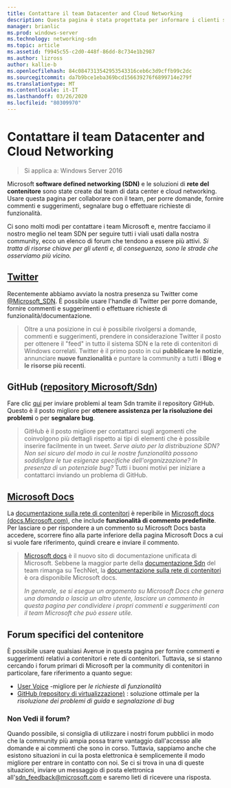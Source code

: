 ```yaml
---
title: Contattare il team Datacenter and Cloud Networking
description: Questa pagina è stata progettata per informare i clienti sui metodi migliori per raggiungere il team SDN in diversi contesti.
manager: brianlic
ms.prod: windows-server
ms.technology: networking-sdn
ms.topic: article
ms.assetid: f9945c55-c2d0-448f-86dd-8c734e1b2987
ms.author: lizross
author: kallie-b
ms.openlocfilehash: 84c0847313542953543316ceb6c3d9cffb99c2dc
ms.sourcegitcommit: da7b9bce1eba369bcd156639276f6899714e279f
ms.translationtype: MT
ms.contentlocale: it-IT
ms.lasthandoff: 03/26/2020
ms.locfileid: "80309970"
---
```

# <a name="contact-the-datacenter-and-cloud-networking-team"></a>Contattare il team Datacenter and Cloud Networking

> Si applica a: Windows Server 2016

Microsoft **software defined networking \(SDN\)** e le soluzioni di **rete del contenitore** sono state create dal team di data center e cloud networking. Usare questa pagina per collaborare con il team, per porre domande, fornire commenti e suggerimenti, segnalare bug o effettuare richieste di funzionalità.

Ci sono molti modi per contattare i team Microsoft e, mentre facciamo il nostro meglio nel team SDN per seguire tutti i viali usati dalla nostra community, ecco un elenco di forum che tendono a essere più attivi. *Si tratta di risorse chiave per gli utenti e, di conseguenza, sono le strade che osserviamo più vicino.*

## <a name="twitter"></a>[Twitter](https://twitter.com/Microsoft_SDN)

Recentemente abbiamo avviato la nostra presenza su Twitter come [@Microsoft_SDN](https://twitter.com/Microsoft_SDN). È possibile usare l'handle di Twitter per porre domande, fornire commenti e suggerimenti o effettuare richieste di funzionalità/documentazione.
> Oltre a una posizione in cui è possibile rivolgersi a domande, commenti e suggerimenti, prendere in considerazione Twitter il posto per ottenere il "feed" in tutto il sistema SDN e la rete di contenitori di Windows correlati. Twitter è il primo posto in cui **pubblicare le notizie**, annunciare **nuove funzionalità** e puntare la community a tutti i **Blog e le risorse più recenti**.

## <a name="github-microsoftsdn-repo"></a>GitHub ([repository Microsoft/Sdn](https://github.com/Microsoft/SDN/issues))
Fare clic [qui](https://github.com/Microsoft/SDN/issues) per inviare problemi al team Sdn tramite il repository GitHub. Questo è il posto migliore per **ottenere assistenza per la risoluzione dei problemi** o per **segnalare bug**.

> GitHub è il posto migliore per contattarci sugli argomenti che coinvolgono più dettagli rispetto ai tipi di elementi che è possibile inserire facilmente in un tweet. *Serve aiuto per la distribuzione SDN? Non sei sicuro del modo in cui le nostre funzionalità possono soddisfare le tue esigenze specifiche dell'organizzazione? In presenza di un potenziale bug?* Tutti i buoni motivi per iniziare a contattarci inviando un problema di GitHub.

## <a name="microsoft-docs"></a>[Microsoft Docs](https://docs.microsoft.com/)
La [documentazione sulla rete di contenitori](https://docs.microsoft.com/virtualization/windowscontainers/manage-containers/container-networking) è reperibile in [Microsoft docs (docs.Microsoft.com)](https://docs.microsoft.com/), che include **funzionalità di commento predefinite**. Per lasciare o per rispondere a un commento su Microsoft Docs basta accedere, scorrere fino alla parte inferiore della pagina Microsoft Docs a cui si vuole fare riferimento, quindi creare e inviare il commento.

> [Microsoft docs](https://docs.microsoft.com/) è il nuovo sito di documentazione unificata di Microsoft. Sebbene la maggior parte della [documentazione Sdn](https://technet.microsoft.com/windows-server-docs/networking/sdn/software-defined-networking) del team rimanga su TechNet, la [documentazione sulla rete di contenitori](https://docs.microsoft.com/virtualization/windowscontainers/manage-containers/container-networking) è ora disponibile Microsoft docs.
> 
> *In generale, se si esegue un argomento su Microsoft Docs che genera una domanda o lascia un altro utente, lasciare un commento in questa pagina per condividere i propri commenti e suggerimenti con il team Microsoft che può essere utile.*

## <a name="container-specific-forums"></a>Forum specifici del contenitore
È possibile usare qualsiasi Avenue in questa pagina per fornire commenti e suggerimenti relativi a contenitori e rete di contenitori. Tuttavia, se si stanno cercando i forum primari di Microsoft per la community di contenitori in particolare, fare riferimento a quanto segue:
- [User Voice](https://windowsserver.uservoice.com/forums/304624-containers) -migliore per *le richieste di funzionalità*
- [GitHub (repository di virtualizzazione)](https://github.com/Microsoft/Virtualization-Documentation) : soluzione ottimale per la *risoluzione dei problemi di guida* e *segnalazione di bug*

### <a name="not-seeing-the-forum-for-you"></a>Non Vedi il forum? 
Quando possibile, si consiglia di utilizzare i nostri forum pubblici in modo che la community più ampia possa trarre vantaggio dall'accesso alle domande e ai commenti che sono in corso. Tuttavia, sappiamo anche che esistono situazioni in cui la posta elettronica è semplicemente il modo migliore per entrare in contatto con noi. Se ci si trova in una di queste situazioni, inviare un messaggio di posta elettronica all'sdn_feedback@microsoft.com e saremo lieti di ricevere una risposta.
